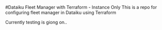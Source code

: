 #Dataiku Fleet Manager with Terraform - Instance Only
This is a repo for configuring fleet manager in Dataiku using Terraform

Currently testing is giong on..
